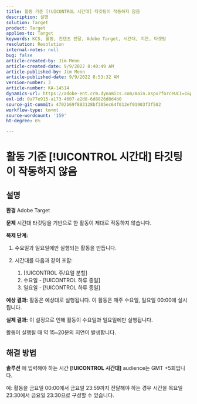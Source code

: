 ```yaml
---
title: 활동 기준 [!UICONTROL 시간대] 타깃팅이 작동하지 않음
description: 설명
solution: Target
product: Target
applies-to: Target
keywords: KCS, 활동, 컨텐츠 전달, Adobe Target, 시간대, 지연, 타겟팅
resolution: Resolution
internal-notes: null
bug: false
article-created-by: Jim Menn
article-created-date: 9/9/2022 8:40:49 AM
article-published-by: Jim Menn
article-published-date: 9/9/2022 8:53:32 AM
version-number: 3
article-number: KA-14514
dynamics-url: https://adobe-ent.crm.dynamics.com/main.aspx?forceUCI=1&pagetype=entityrecord&etn=knowledgearticle&id=18e1a81a-1b30-ed11-9db1-0022480866ad
exl-id: 0a77e915-a173-4607-a2d8-6d8826d8d4b0
source-git-commit: 4702b69f883128bf305ec64f012ef01903f3f582
workflow-type: tm+mt
source-wordcount: '159'
ht-degree: 6%

---
```


# 활동 기준 [!UICONTROL 시간대] 타깃팅이 작동하지 않음

## 설명


<b>환경</b>
Adobe Target

<b>문제</b>
시간대 타깃팅을 기반으로 한 활동이 제대로 작동하지 않습니다.

<b>복제 단계:</b>

1. 수요일과 일요일에만 실행되는 활동을 만듭니다.
2. 시간대를 다음과 같이 포함:

   1. [!UICONTROL 주/요일 분할]
   2. 수요일 - [!UICONTROL 하루 종일]
   3. 일요일 - [!UICONTROL 하루 종일]




<b>예상 결과:</b>
활동은 예상대로 실행됩니다. 이 활동은 매주 수요일, 일요일 00:00에 실시됩니다.

<b>실제 결과:</b>
이 설정으로 인해 활동이 수요일과 일요일에만 실행됩니다.

활동이 실행될 때 약 15~20분의 지연이 발생합니다.


## 해결 방법


<b>솔루션</b>
에 입력해야 하는 시간 <b>[!UICONTROL 시간대]</b> audience는 GMT +5회입니다.

예: 활동을 금요일 00:00에서 금요일 23:59까지 전달해야 하는 경우 시간을 목요일 23:30에서 금요일 23:30으로 구성할 수 있습니다.
